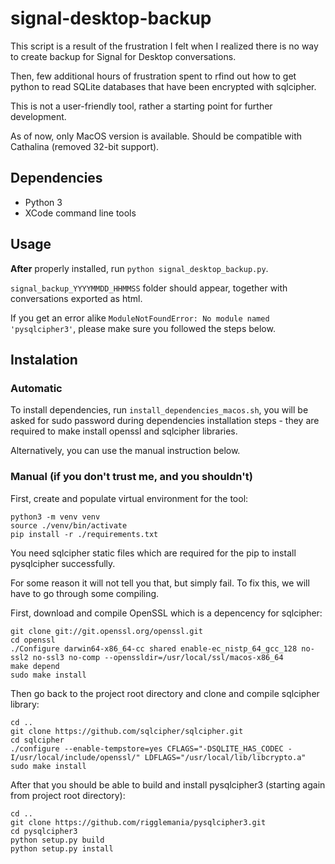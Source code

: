 # signal-desktop-backup

This script is a result of the frustration I felt when I realized there is no way to create backup for Signal for Desktop conversations.

Then, few additional hours of frustration spent to rfind out how to get python to read SQLite databases that have been encrypted with sqlcipher.

This is not a user-friendly tool, rather a starting point for further development.

As of now, only MacOS version is available. Should be compatible with Cathalina (removed 32-bit support).

## Dependencies

* Python 3
* XCode command line tools

## Usage

**After** properly installed, run ```python signal_desktop_backup.py```. 

```signal_backup_YYYYMMDD_HHMMSS``` folder should appear, together with conversations exported as html.

If you get an error alike ```ModuleNotFoundError: No module named 'pysqlcipher3'```, please make sure you followed the steps below.

## Instalation

### Automatic

To install dependencies, run ```install_dependencies_macos.sh```, you will be asked for sudo password during dependencies installation steps - they are required to make install openssl and sqlcipher libraries. 

Alternatively, you can use the manual instruction below.

### Manual (if you don't trust me, and you shouldn't)

First, create and populate virtual environment for the tool:

```
python3 -m venv venv
source ./venv/bin/activate
pip install -r ./requirements.txt
```

You need sqlcipher static files which are required for the pip to install pysqlcipher successfully. 

For some reason it will not tell you that, but simply fail. To fix this, we will have to go through some compiling.

First, download and compile OpenSSL which is a depencency for sqlcipher:

```
git clone git://git.openssl.org/openssl.git
cd openssl
./Configure darwin64-x86_64-cc shared enable-ec_nistp_64_gcc_128 no-ssl2 no-ssl3 no-comp --openssldir=/usr/local/ssl/macos-x86_64
make depend
sudo make install
```

Then go back to the project root directory and clone and compile sqlcipher library:

```
cd ..
git clone https://github.com/sqlcipher/sqlcipher.git
cd sqlcipher
./configure --enable-tempstore=yes CFLAGS="-DSQLITE_HAS_CODEC -I/usr/local/include/openssl/" LDFLAGS="/usr/local/lib/libcrypto.a"
sudo make install 
```

After that you should be able to build and install pysqlcipher3 (starting again from project root directory):

```
cd ..
git clone https://github.com/rigglemania/pysqlcipher3.git
cd pysqlcipher3
python setup.py build
python setup.py install
```